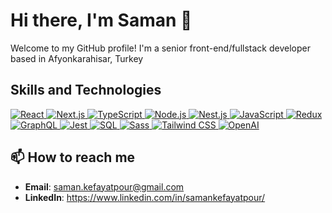 # Hi there, I'm Saman 👋
Welcome to my GitHub profile! I'm a senior front-end/fullstack developer based in Afyonkarahisar, Turkey

## Skills and Technologies

  <p align="left">
  <a target="_blank" rel="noopener noreferrer nofollow" href="https://reactjs.org/">
    <img src="https://img.shields.io/badge/react-%2361DAFB.svg?style=flat-square&logo=react&logoColor=black" alt="React" />
  </a>
  <a target="_blank" rel="noopener noreferrer nofollow" href="https://nextjs.org/">
    <img src="https://img.shields.io/badge/next.js-%23000000.svg?style=flat-square&logo=next.js&logoColor=white" alt="Next.js" />
  </a>
  <a target="_blank" rel="noopener noreferrer nofollow" href="https://www.typescriptlang.org/">
    <img src="https://img.shields.io/badge/typescript-%233178C6.svg?style=flat-square&logo=typescript&logoColor=white" alt="TypeScript" />
  </a>
  <a target="_blank" rel="noopener noreferrer nofollow" href="https://nodejs.org/">
    <img src="https://img.shields.io/badge/node.js-%2343853D.svg?style=flat-square&logo=node.js&logoColor=white" alt="Node.js" />
  </a>
  <a target="_blank" rel="noopener noreferrer nofollow" href="https://nestjs.com/">
    <img src="https://img.shields.io/badge/nestjs-%23E0234E.svg?style=flat-square&logo=nestjs&logoColor=white" alt="Nest.js" />
  </a>
  <a target="_blank" rel="noopener noreferrer nofollow" href="https://developer.mozilla.org/en-US/docs/Web/JavaScript">
    <img src="https://img.shields.io/badge/javascript-%23F7DF1E.svg?style=flat-square&logo=javascript&logoColor=black" alt="JavaScript" />
  </a>
  <a target="_blank" rel="noopener noreferrer nofollow" href="https://redux.js.org/">
    <img src="https://img.shields.io/badge/redux-%23764ABC.svg?style=flat-square&logo=redux&logoColor=white" alt="Redux" />
  </a>
  <a target="_blank" rel="noopener noreferrer nofollow" href="https://graphql.org/">
    <img src="https://img.shields.io/badge/graphql-%23E10098.svg?style=flat-square&logo=graphql&logoColor=white" alt="GraphQL" />
  </a>
  <a target="_blank" rel="noopener noreferrer nofollow" href="https://jestjs.io/">
    <img src="https://img.shields.io/badge/jest-%23C21325.svg?style=flat-square&logo=jest&logoColor=white" alt="Jest" />
  </a>
  <a target="_blank" rel="noopener noreferrer nofollow" href="https://www.sql.org/">
    <img src="https://img.shields.io/badge/sql-%23476EAA.svg?style=flat-square&logo=postgresql&logoColor=white" alt="SQL" />
  </a>
  <a target="_blank" rel="noopener noreferrer nofollow" href="https://sass-lang.com/">
    <img src="https://img.shields.io/badge/sass-%23CC6699.svg?style=flat-square&logo=sass&logoColor=white" alt="Sass" />
  </a>
  <a target="_blank" rel="noopener noreferrer nofollow" href="https://tailwindcss.com/">
    <img src="https://img.shields.io/badge/tailwindcss-%2338B2AC.svg?style=flat-square&logo=tailwind-css&logoColor=white" alt="Tailwind CSS" />
  </a>
  <a target="_blank" rel="noopener noreferrer nofollow" href="https://openai.com/">
    <img src="https://img.shields.io/badge/openai-%2346A2F1.svg?style=flat-square&logo=openai&logoColor=white" alt="OpenAI" />
  </a>
</p>


## 📫 How to reach me

- **Email**: saman.kefayatpour@gmail.com
- **LinkedIn**: https://www.linkedin.com/in/samankefayatpour/
